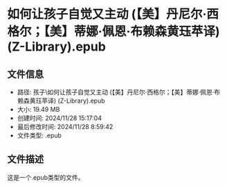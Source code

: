 ﻿# 如何让孩子自觉又主动 (【美】丹尼尔·西格尔；【美】蒂娜·佩恩·布赖森黄珏苹译) (Z-Library).epub

## 文件信息
- 路径: 孩子\如何让孩子自觉又主动 (【美】丹尼尔·西格尔；【美】蒂娜·佩恩·布赖森黄珏苹译) (Z-Library).epub
- 大小: 19.49 MB
- 创建时间: 2024/11/28 15:17:04
- 最后修改时间: 2024/11/28 8:59:42
- 文件类型: .epub

## 文件描述
这是一个.epub类型的文件。

